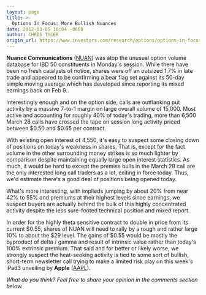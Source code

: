 ```yaml
---
layout: page
title: >-
  Options In Focus: More Bullish Nuances
date: 2012-03-05 16:04 -0800
author: CHRIS TYLER
origin_url: https://www.investors.com/research/options/options-in-focus-more-bullish-nuances/
---
```






**Nuance Communications** ([NUAN](https://research.investors.com/quote.aspx?symbol=NUAN)) was atop the unusual option volume database for IBD 50 constituents in Monday's session. While there have been no fresh catalysts of notice, shares were off an outsized 1.7% in late trade and appeared to be confirming a bear flag set against its 50-day simple moving average which has developed since reporting its mixed earnings back on Feb 9. 

  

Interestingly enough and on the option side, calls are outflanking put activity by a massive 7-to-1 margin on large overall volume of 15,000. Most active and accounting for roughly 40% of today's trading, more than 6,500 March 28 calls have crossed the tape on session long activity priced between $0.50 and $0.65 per contract.

  

With existing open interest of 4,550, it's easy to suspect some closing down of positions on today's weakness in shares. That is, except for the fact volume in the other surrounding money strikes is so much lighter by comparison despite maintaining equally large open interest statistics. As much, it would be hard to except the premise bulls in the March 28 call are the only interested long call traders as a lot, exiting in force today. Thus, we'd estimate there's a good deal of positions being opened today.

  

What's more interesting, with implieds jumping by about 20% from near 42% to 55% and premiums at their highest levels since earnings, we suspect buyers are actually behind the bulk of this highly concentrated activity despite the less sure-footed technical position and mixed report. 

  

In order for the highly theta sensitive contract to double in price from its current $0.55, shares of NUAN will need to rally by a rough and rather large 10% to about the $29 level. The gains of $0.55 would be mostly the byproduct of delta / gamma and result of intrinsic value rather than today's 100% extrinsic premium. That said and for better or likely worse, we strongly suspect the heat-seeking activity is tied to some sort of bullish, short-term newsletter call trying to make a limited risk play on this week's iPad3 unveiling by **Apple**  ([AAPL](https://research.investors.com/quote.aspx?symbol=AAPL)).

  

*What do you think? Feel free to share your opinion in the comments section below.*




